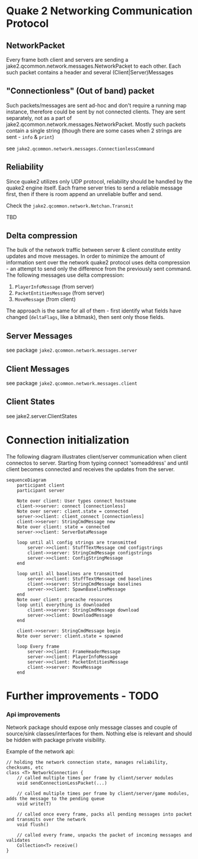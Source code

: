 # Quake 2 Networking Communication Protocol

## NetworkPacket

Every frame both client and servers are sending a jake2.qcommon.network.messages.NetworkPacket to each other.
Each such packet contains a header and several (Client|Server)Messages

## "Connectionless" (Out of band) packet
Such packets/messages are sent ad-hoc and don't require a running map instance, therefore could be sent by not connected clients.
They are sent separately, not as a part of jake2.qcommon.network.messages.NetworkPacket.
Mostly such packets contain a single string (though there are some cases when 2 strings are sent - `info` & `print`)

see `jake2.qcommon.network.messages.ConnectionlessCommand`

## Reliability
Since quake2 utilizes only UDP protocol, reliability should be handled by the quake2 engine itself.
Each frame server tries to send a reliable message first, then if there is room append an unreliable buffer and send.

Check the `jake2.qcommon.network.Netchan.Transmit`

TBD

## Delta compression

The bulk of the network traffic between server & client constitute entity updates and move messages.
In order to minimize the amount of information sent over the network quake2 protocol uses delta compression - an attempt to send only the difference from the previously sent command. 
The following messages use delta compression:

 1. `PlayerInfoMessage` (from server)
 2. `PacketEntitiesMessage` (from server)
 3. `MoveMessage` (from client)

The approach is the same for all of them - first identify what fields have changed (`deltaFlags`, like a bitmask), then sent only those fields.

## Server Messages
see package `jake2.qcommon.network.messages.server`

## Client Messages
see package `jake2.qcommon.network.messages.client`

## Client States
see jake2.server.ClientStates

# Connection initialization
The following diagram illustrates client/server communication when client connectos to server.
Starting from typing connect 'someaddress' and until client becomes connected and receives the updates from the server. 

```mermaid
sequenceDiagram
    participant client
    participant server

    Note over client: User types connect hostname
    client->>server: connect [connectionless]
    Note over server: client.state = connected
    server->>client: client_connect [connectionless]
    client->>server: StringCmdMessage new
    Note over client: state = connected
    server->>client: ServerDataMessage

    loop until all config strings are transmitted
        server->>client: StuffTextMessage cmd configstrings
        client->>server: StringCmdMessage configstrings
        server->>client: ConfigStringMessage
    end

    loop until all baselines are transmitted
        server->>client: StuffTextMessage cmd baselines
        client->>server: StringCmdMessage baselines
        server->>client: SpawnBaselineMessage
    end
    Note over client: precache resources
    loop until everything is downloaded
        client->>server: StringCmdMessage download
        server->>client: DownloadMessage
    end

    client->>server: StringCmdMessage begin
    Note over server: client.state = spawned

    loop Every frame
        server->>client: FrameHeaderMessage
        server->>client: PlayerInfoMessage
        server->>client: PacketEntitiesMessage
        client->>server: MoveMessage
    end
```

# Further improvements - TODO

### Api improvements

Network package should expose only message classes and couple of source/sink classes/interfaces for them.
Nothing else is relevant and should be hidden with package private visibility.

Example of the network api:

    // holding the network connection state, manages reliability, checksums, etc
    class <T> NetworkConnection {
        // called multiple times per frame by client/server modules
        void sendConnectionLessPacket(...) 

        // called multiple times per frame by client/server/game modules, adds the message to the pending queue
        void write(T) 

        // called once every frame, packs all pending messages into packet and transmits over the network
        void flush() 

        // called every frame, unpacks the packet of incoming messages and validates
        Collection<T> receive()
    }

